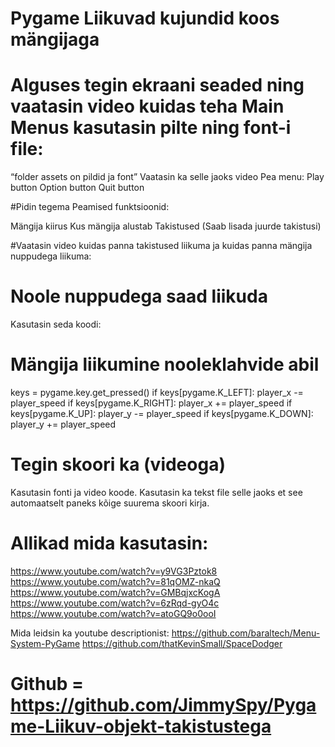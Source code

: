 # Pygame Liikuvad kujundid koos mängijaga


# Alguses tegin ekraani seaded ning vaatasin video kuidas teha Main Menus kasutasin pilte ning font-i file:
“folder assets on pildid ja font”
Vaatasin ka selle jaoks video
Pea menu:
Play button
Option button
Quit button

#Pidin tegema Peamised funktsioonid:

Mängija kiirus
Kus mängija alustab
Takistused (Saab lisada juurde takistusi)

#Vaatasin video kuidas panna takistused liikuma ja kuidas panna mängija nuppudega liikuma: 

# Noole nuppudega saad liikuda
Kasutasin seda koodi:
# Mängija liikumine nooleklahvide abil
keys = pygame.key.get_pressed()
if keys[pygame.K_LEFT]:
   player_x -= player_speed
if keys[pygame.K_RIGHT]:
   player_x += player_speed
if keys[pygame.K_UP]:
   player_y -= player_speed
if keys[pygame.K_DOWN]:
   player_y += player_speed




# Tegin skoori ka (videoga)
Kasutasin fonti ja video koode.
Kasutasin ka tekst file selle jaoks et see automaatselt paneks kõige suurema skoori kirja.







# Allikad mida kasutasin:

https://www.youtube.com/watch?v=y9VG3Pztok8
https://www.youtube.com/watch?v=81qOMZ-nkaQ
https://www.youtube.com/watch?v=GMBqjxcKogA
https://www.youtube.com/watch?v=6zRqd-gyO4c
https://www.youtube.com/watch?v=atoGQ9o0ooI

Mida leidsin ka youtube descriptionist:
https://github.com/baraltech/Menu-System-PyGame
https://github.com/thatKevinSmall/SpaceDodger 

# Github = https://github.com/JimmySpy/Pygame-Liikuv-objekt-takistustega


